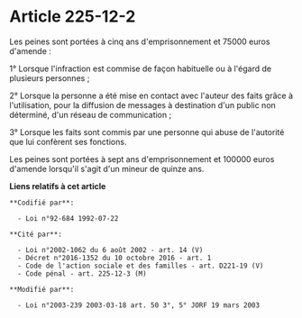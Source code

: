 # Article 225-12-2

Les peines sont portées à cinq ans d'emprisonnement et 75000 euros d'amende :

1° Lorsque l'infraction est commise de façon habituelle ou à l'égard de plusieurs personnes ;

2° Lorsque la personne a été mise en contact avec l'auteur des faits grâce à l'utilisation, pour la diffusion de messages à
destination d'un public non déterminé, d'un réseau de communication ;

3° Lorsque les faits sont commis par une personne qui abuse de l'autorité que lui confèrent ses fonctions.

Les peines sont portées à sept ans d'emprisonnement et 100000 euros d'amende lorsqu'il s'agit d'un mineur de quinze ans.

**Liens relatifs à cet article**

	**Codifié par**:

	  - Loi n°92-684 1992-07-22

	**Cité par**:

	  - Loi n°2002-1062 du 6 août 2002 - art. 14 (V)
	  - Décret n°2016-1352 du 10 octobre 2016 - art. 1
	  - Code de l'action sociale et des familles - art. D221-19 (V)
	  - Code pénal - art. 225-12-3 (M)

	**Modifié par**:

	  - Loi n°2003-239 2003-03-18 art. 50 3°, 5° JORF 19 mars 2003
